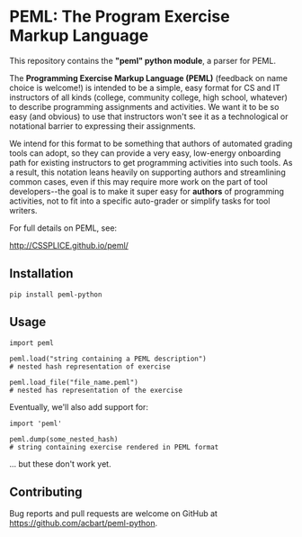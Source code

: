 # PEML: The Program Exercise Markup Language

This repository contains the **"peml" python module**, a parser for PEML.

The **Programming Exercise Markup Language (PEML)** (feedback on
name choice is welcome!) is intended to be a simple, easy format for
CS and IT instructors of all kinds (college, community college, high
school, whatever) to describe programming assignments and activities.
We want it to be so easy (and obvious) to use that instructors won't
see it as a technological or notational barrier to expressing their
assignments.

We intend for this format to be something that authors of automated
grading tools can adopt, so they can provide a very easy, low-energy
onboarding path for existing instructors to get programming activities
into such tools. As a result, this notation leans heavily on supporting
authors and streamlining common cases, even if this may require more
work on the part of tool developers--the goal is to make it super easy
for **authors** of programming activities, not to fit into a specific
auto-grader or simplify tasks for tool writers.

For full details on PEML, see:

http://CSSPLICE.github.io/peml/

## Installation

    pip install peml-python

## Usage

```
import peml

peml.load("string containing a PEML description")
# nested hash representation of exercise

peml.load_file("file_name.peml")
# nested has representation of the exercise
```

Eventually, we'll also add support for:

```
import 'peml'

peml.dump(some_nested_hash)
# string containing exercise rendered in PEML format

```

... but these don't work yet.

## Contributing

Bug reports and pull requests are welcome on GitHub at https://github.com/acbart/peml-python.
